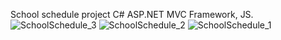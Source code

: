 School schedule project C# ASP.NET MVC Framework, JS.  
![SchoolSchedule_3](https://github.com/user-attachments/assets/83d1a0e9-9586-4ae5-ada9-963f7f393c7c)
![SchoolSchedule_2](https://github.com/user-attachments/assets/457554ab-abd4-4427-9d2f-0611563d9948)
![SchoolSchedule_1](https://github.com/user-attachments/assets/534cbc65-1b1c-41ea-a8fb-7e01b4c4354a)

